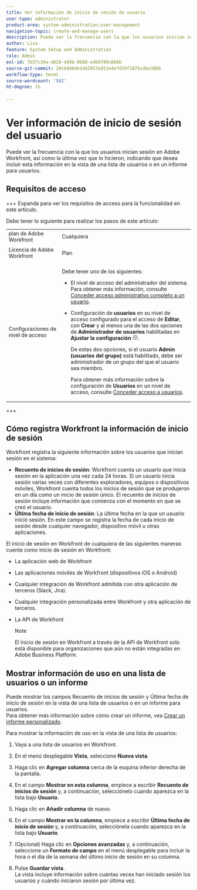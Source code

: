 ```yaml
---
title: Ver información de inicio de sesión de usuario
user-type: administrator
product-area: system-administration;user-management
navigation-topic: create-and-manage-users
description: Puede ver la frecuencia con la que los usuarios inician sesión en Workfront, así como la última vez que lo hicieron, indicando que desea incluir esta información en la vista de una lista de usuarios o en un informe para usuarios.
author: Lisa
feature: System Setup and Administration
role: Admin
exl-id: 7b37c34a-d628-4d9b-9688-e4b9f89c666b
source-git-commit: 20cb940de1d42057ed11e4e7d59f1875cdba38bb
workflow-type: tm+mt
source-wordcount: '582'
ht-degree: 1%

---
```


# Ver información de inicio de sesión del usuario

Puede ver la frecuencia con la que los usuarios inician sesión en Adobe Workfront, así como la última vez que lo hicieron, indicando que desea incluir esta información en la vista de una lista de usuarios o en un informe para usuarios.

## Requisitos de acceso

+++ Expanda para ver los requisitos de acceso para la funcionalidad en este artículo.

Debe tener lo siguiente para realizar los pasos de este artículo:

<table style="table-layout:auto"> 
 <col> 
 <col> 
 <tbody> 
  <tr> 
   <td role="rowheader">plan de Adobe Workfront</td> 
   <td>Cualquiera</td> 
  </tr> 
  <tr> 
   <td role="rowheader">Licencia de Adobe Workfront</td> 
   <td> <p>Plan </p>   </td> 
  </tr> 
  <tr> 
   <td role="rowheader">Configuraciones de nivel de acceso</td> 
   <td> <p>Debe tener uno de los siguientes:</p> 
    <ul> 
     <li> <p>El nivel de acceso del administrador del sistema. Para obtener más información, consulte <a href="../../../administration-and-setup/add-users/configure-and-grant-access/grant-a-user-full-administrative-access.md" class="MCXref xref">Conceder acceso administrativo completo a un usuario</a>. </p> </li> 
     <li> <p>Configuración de <b>usuarios</b> en su nivel de acceso configurado para el acceso de <b>Editar</b>, con <b>Crear</b> y al menos una de las dos opciones de <b>Administrador de usuarios</b> habilitadas en <b>Ajustar la configuración</b> <img src="assets/gear-icon-in-access-levels.png">. </p> <p>De estas dos opciones, si el usuario <b>Admin (usuarios del grupo)</b> está habilitado, debe ser administrador de un grupo del que el usuario sea miembro.</p> <p>Para obtener más información sobre la configuración de <b>Usuarios</b> en un nivel de acceso, consulte <a href="../../../administration-and-setup/add-users/configure-and-grant-access/grant-access-other-users.md" class="MCXref xref">Conceder acceso a usuarios</a>.</p> </li> 
    </ul> </td> 
  </tr> 
 </tbody> 
</table>

+++

## Cómo registra Workfront la información de inicio de sesión

Workfront registra la siguiente información sobre los usuarios que inician sesión en el sistema:

* **Recuento de inicios de sesión**: Workfront cuenta un usuario que inicia sesión en la aplicación una vez cada 24 horas. Si un usuario inicia sesión varias veces con diferentes exploradores, equipos o dispositivos móviles, Workfront cuenta todos los inicios de sesión que se produjeron en un día como un inicio de sesión único. El recuento de inicios de sesión incluye información que comienza con el momento en que se creó el usuario.
* **Última fecha de inicio de sesión**: La última fecha en la que un usuario inició sesión. En este campo se registra la fecha de cada inicio de sesión desde cualquier navegador, dispositivo móvil u otras aplicaciones.

El inicio de sesión en Workfront de cualquiera de las siguientes maneras cuenta como inicio de sesión en Workfront:

* La aplicación web de Workfront
* Las aplicaciones móviles de Workfront (dispositivos iOS o Android)
* Cualquier integración de Workfront admitida con otra aplicación de terceros (Slack, Jira).
* Cualquier integración personalizada entre Workfront y otra aplicación de terceros.
* La API de Workfront

  >[!NOTE]
  >
  >El inicio de sesión en Workfront a través de la API de Workfront solo está disponible para organizaciones que aún no están integradas en Adobe Business Platform.

## Mostrar información de uso en una lista de usuarios o un informe

Puede mostrar los campos Recuento de inicios de sesión y Última fecha de inicio de sesión en la vista de una lista de usuarios o en un informe para usuarios.\
Para obtener más información sobre cómo crear un informe, vea [Crear un informe personalizado](../../../reports-and-dashboards/reports/creating-and-managing-reports/create-custom-report.md).

Para mostrar la información de uso en la vista de una lista de usuarios:

1. Vaya a una lista de usuarios en Workfront.
1. En el menú desplegable **Vista**, seleccione **Nueva vista**.

1. Haga clic en **Agregar columna** cerca de la esquina inferior derecha de la pantalla.
1. En el campo **Mostrar en esta columna**, empiece a escribir **Recuento de inicios de sesión** y, a continuación, selecciónelo cuando aparezca en la lista bajo **Usuario**.

1. Haga clic en **Añadir columna** de nuevo.
1. En el campo **Mostrar en la columna**, empiece a escribir **Última fecha de inicio de sesión** y, a continuación, selecciónela cuando aparezca en la lista bajo **Usuario**.

1. (Opcional) Haga clic en **Opciones avanzadas** y, a continuación, seleccione un **Formato de campo** en el menú desplegable para incluir la hora o el día de la semana del último inicio de sesión en su columna.

1. Pulse **Guardar vista**.\
   La vista incluye información sobre cuántas veces han iniciado sesión los usuarios y cuándo iniciaron sesión por última vez.
